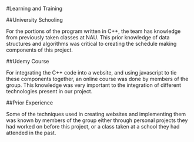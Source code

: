 #Learning and Training

##University Schooling

For the portions of the program written in C++, the team has knowledge from previously taken classes at NAU.  This prior knowledge of data structures and algorithms was critical to creating the schedule making  components of this project.

##Udemy Course

For integrating the C++ code into a website, and using javascript to tie these components together, an online course was done by members of the group.  This knowledge was very important to the integration of different technologies present in our project.

##Prior Experience

Some of the techniques used in creating websites and implementing them was known by members of the group either through personal projects they had worked on before this project, or a class taken at a school they had attended in the past. 
